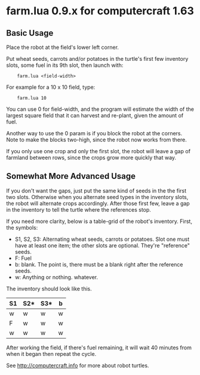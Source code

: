 # farm.lua 0.9.x for computercraft 1.63

## Basic Usage

Place the robot at the field's lower 
left corner. 

Put wheat seeds, carrots and/or 
potatoes in the turtle's first few 
inventory slots, some fuel in its 9th 
slot, then launch with:

		farm.lua <field-width>

For example for a 10 x 10 field, type:

		farm.lua 10

You can use 0 for field-width, and 
the program will estimate the width 
of the largest square field that it can 
harvest and re-plant, given the amount
of fuel.

Another way to use the 0 param is if 
you block the robot at the corners.
Note to make the blocks two-high, since
the robot now works from there.

If you only use one crop and only the
first slot, the robot will leave a gap
of farmland between rows, since the 
crops grow more quickly that way.

## Somewhat More Advanced Usage

If you don't want the gaps, just put 
the same kind of seeds in the the first
two slots.  Otherwise when you 
alternate seed types in the inventory
slots, the robot will alternate crops
accordingly. After those first few, 
leave a gap in the inventory to tell 
the turtle where the references stop.

If you need more clarity, below is a
table-grid of the robot's inventory.
First, the symbols:

- S1, S2, S3: Alternating wheat seeds, 
	carrots or potatoes. Slot one must
	have at least one item; the other 
	slots are optional. They're 
	"reference" seeds.
- F: Fuel
- b: blank. The point is, there must be 
	a blank right after the reference 
	seeds.
- w: Anything or nothing. whatever.

The inventory should look like this.

| S1 | S2*| S3*| b |
|----|----|----|---|
| w  |  w |  w | w |
| F  |  w |  w | w |
| w  |  w |  w | w |

After working the field, if there's 
fuel remaining, it will wait 40 minutes
from when it began then repeat the 
cycle.

See http://computercraft.info for more
about robot turtles.
